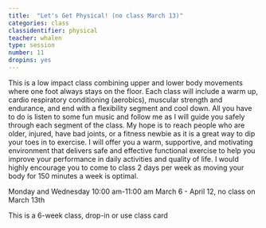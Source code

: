 ```yaml
---
title:  "Let's Get Physical! (no class March 13)"
categories: class
classidentifier: physical
teacher: whalen
type: session
number: 11
dropins: yes
---
```

This is a low impact class combining upper and lower body movements where one foot always stays on the floor.  Each class will include a warm up, cardio respiratory conditioning (aerobics), muscular strength and endurance, and end with a flexibility segment and cool down.  All you have to do is listen to some fun music and follow me as I will guide you safely through each segment of the class.  My hope is to reach people who are older, injured, have bad joints, or a fitness newbie as it is a great way to dip your toes in to exercise.  I will offer you a warm, supportive, and motivating environment that delivers safe and effective functional exercise to help you improve your performance in daily activities and quality of life.  I would highly encourage you to come to class 2 days per week as moving your body for 150 minutes a week is optimal.   

Monday and Wednesday 10:00 am-11:00 am
March 6 - April 12, no class on March 13th

This is a 6-week class, drop-in or use class card
